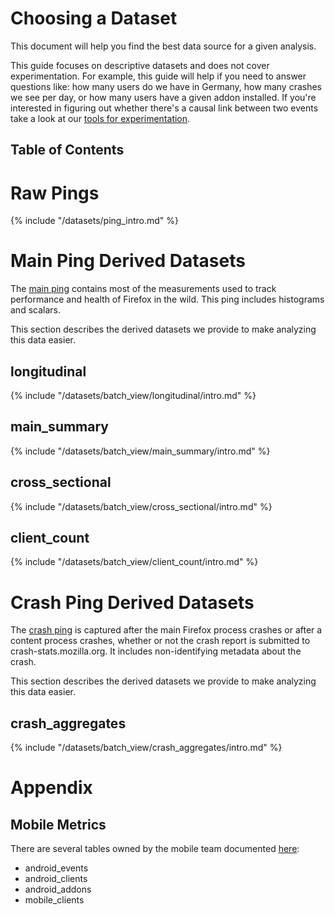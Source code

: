 # Choosing a Dataset

This document will help you find the best data source for a given analysis.

This guide focuses on descriptive datasets and does not cover experimentation.
For example, this guide will help if you need to answer questions like:
how many users do we have in Germany, how many crashes we see per day,
or how many users have a given addon installed.
If you're interested in figuring out whether there's a causal link between two events
take a look at our [tools for experimentation](/tools/experiments.md).

## Table of Contents

<!-- toc -->

# Raw Pings

{% include "/datasets/ping_intro.md" %}

# Main Ping Derived Datasets

The [main ping](http://gecko.readthedocs.io/en/latest/toolkit/components/telemetry/telemetry/data/main-ping.html)
contains most of the measurements used to track performance and health of Firefox in the wild.
This ping includes histograms and scalars.

This section describes the derived datasets we provide to make analyzing this data easier.

## longitudinal

{% include "/datasets/batch_view/longitudinal/intro.md" %}

## main_summary

{% include "/datasets/batch_view/main_summary/intro.md" %}

## cross_sectional

{% include "/datasets/batch_view/cross_sectional/intro.md" %}

## client_count

{% include "/datasets/batch_view/client_count/intro.md" %}

# Crash Ping Derived Datasets

The [crash ping](http://gecko.readthedocs.io/en/latest/toolkit/components/telemetry/telemetry/data/crash-ping.html)
is captured after the main Firefox process crashes or after a content process crashes,
whether or not the crash report is submitted to crash-stats.mozilla.org.
It includes non-identifying metadata about the crash.

This section describes the derived datasets we provide to make analyzing this data easier.

## crash_aggregates

{% include "/datasets/batch_view/crash_aggregates/intro.md" %}

# Appendix

## Mobile Metrics

There are several tables owned by the mobile team documented
[here](https://wiki.mozilla.org/Mobile/Metrics/Redash): 

* android_events
* android_clients
* android_addons
* mobile_clients

